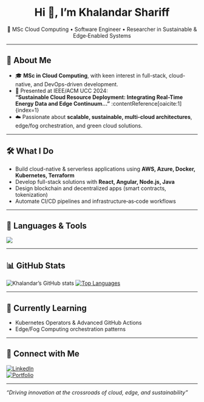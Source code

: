 <h1 align="center">Hi 👋, I’m Khalandar Shariff</h1>
<p align="center">
  🚀 MSc Cloud Computing • Software Engineer • Researcher in Sustainable & Edge‑Enabled Systems
</p>

---

## 🧠 About Me
- 🎓 **MSc in Cloud Computing**, with keen interest in full-stack, cloud-native, and DevOps-driven development.
- 🎤 Presented at IEEE/ACM UCC 2024:  
  **“Sustainable Cloud Resource Deployment: Integrating Real-Time Energy Data and Edge Continuum…”** :contentReference[oaicite:1]{index=1}
- ☁️ Passionate about **scalable, sustainable, multi-cloud architectures**, edge/fog orchestration, and green cloud solutions.

---

## 🛠️ What I Do
- Build cloud-native & serverless applications using **AWS, Azure, Docker, Kubernetes, Terraform**
- Develop full-stack solutions with **React, Angular, Node.js, Java**
- Design blockchain and decentralized apps (smart contracts, tokenization)
- Automate CI/CD pipelines and infrastructure‑as‑code workflows

---

## 🧰 Languages & Tools  
<img src="https://skillicons.dev/icons?i=aws,azure,docker,kubernetes,ts,js,nodejs,react,angular,java,python,solidity,terraform,github" />

---

## 📊 GitHub Stats
![Khalandar’s GitHub stats](https://github-readme-stats.vercel.app/api?username=khalandar55&show_icons=true&theme=tokyonight)
[![Top Languages](https://github-readme-stats.vercel.app/api/top-langs/?username=khalandar55&layout=compact&theme=tokyonight)](https://github.com/khalandar55)

---

## 🌱 Currently Learning
- Kubernetes Operators & Advanced GitHub Actions
- Edge/Fog Computing orchestration patterns

---

## 🔗 Connect with Me
[![LinkedIn](https://img.shields.io/badge/LinkedIn-blue?style=flat&logo=linkedin)](https://www.linkedin.com/in/khalandarshariff/)  
[![Portfolio](https://img.shields.io/badge/Portfolio-gray?style=flat&logo=portfolio)](https://shariffinfra.com)  

---

*“Driving innovation at the crossroads of cloud, edge, and sustainability”*
